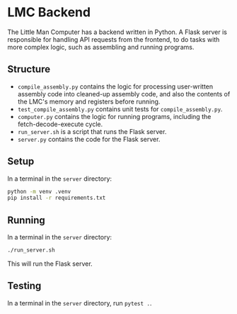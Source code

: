 # LMC Backend

The Little Man Computer has a backend written in Python. A Flask server is responsible for handling API requests from the frontend, to do tasks with more complex logic, such as assembling and running programs.

## Structure

- `compile_assembly.py` contains the logic for processing user-written assembly code into cleaned-up assembly code, and also the contents of the LMC's memory and registers before running.
- `test_compile_assembly.py` contains unit tests for `compile_assembly.py`.
- `computer.py` contains the logic for running programs, including the fetch-decode-execute cycle.
- `run_server.sh` is a script that runs the Flask server.
- `server.py` contains the code for the Flask server.

## Setup

In a terminal in the `server` directory:
```sh
python -m venv .venv
pip install -r requirements.txt
```

## Running

In a terminal in the `server` directory:
```sh
./run_server.sh
```

This will run the Flask server.

## Testing

In a terminal in the `server` directory, run `pytest .`.
